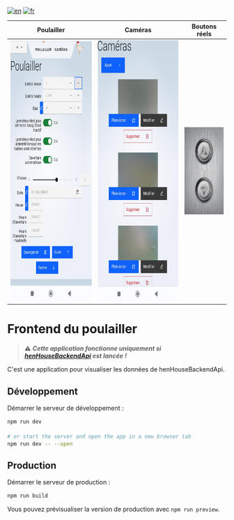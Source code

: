 [![en](https://img.shields.io/badge/lang-en-ab4b52.svg)](https://github.com/tlebigre/henHouseFrontend/blob/main/README.md)
[![fr](https://img.shields.io/badge/lang-fr-318ce7.svg)](https://github.com/tlebigre/henHouseFrontend/blob/main/README.fr.md)

Poulailler             |  Caméras             |  Boutons réels                 |
:-------------------------:|:-------------------------:|:-------------------------:|
<img src="https://github.com/tlebigre/henHouseFrontend/blob/main/fr_henhouse.jpg" alt="" width="300" height="600">  |  <img src="https://github.com/tlebigre/henHouseFrontend/blob/main/fr_camera.jpg" alt="" width="300" height="600"> | <img src="https://github.com/tlebigre/henHouseFrontend/blob/main/upDown.jpg" alt="" width="120" height="200">  |

# Frontend du poulailler

> :warning: ***Cette application fonctionne uniquement si [henHouseBackendApi](https://github.com/tlebigre/henHouseBackendApi) est lancée !***

C'est une application pour visualiser les données de henHouseBackendApi.

## Développement

Démarrer le serveur de développement :

```bash
npm run dev

# or start the server and open the app in a new browser tab
npm run dev -- --open
```

## Production

Démarrer le serveur de production :

```bash
npm run build
```

Vous pouvez prévisualiser la version de production avec `npm run preview`.


